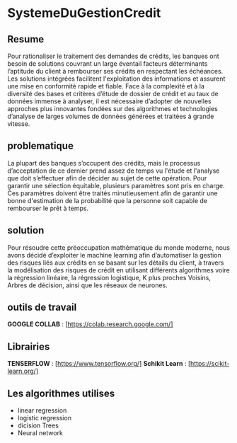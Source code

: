 # SystemeDuGestionCredit
## Resume
Pour rationaliser le traitement des demandes de crédits, les banques ont besoin de solutions couvrant un large éventail facteurs déterminants l’aptitude du client à rembourser ses crédits en respectant les échéances. Les solutions intégrées facilitent l'exploitation des informations et assurent une mise en conformité rapide et fiable. Face à la complexité et à la diversité des bases et critères d’étude de dossier de crédit et au taux de données immense à analyser, il est nécessaire d’adopter de nouvelles approches plus innovantes fondées sur des algorithmes et technologies d’analyse de larges volumes de données générées et traitées à grande vitesse.

## problematique
La plupart des banques s’occupent des crédits, mais le processus d’acceptation de
ce dernier prend assez de temps vu l'étude et l'analyse que doit s’effectuer afin de
décider au sujet de cette opération.
Pour garantir une sélection équitable, plusieurs paramètres sont pris en charge.
Ces paramètres doivent être traités minutieusement afin de garantir une bonne
d'estimation de la probabilité que la personne soit capable de rembourser le prêt à
temps.

## solution
Pour résoudre cette préoccupation mathématique du monde moderne, nous avons
décidé d’exploiter le machine learning afin d’automatiser la gestion des risques liés
aux crédits en se basant sur les détails du client, à travers la modélisation des
risques de crédit en utilisant différents algorithmes voire la régression linéaire, la
régression logistique, K plus proches Voisins, Arbres de décision, ainsi que les
réseaux de neurones.

## outils de travail
**GOOGLE COLLAB** : [https://colab.research.google.com/]

## Librairies
**TENSERFLOW** : [https://www.tensorflow.org/]
**Schikit Learn** : [https://scikit-learn.org/]

## Les algorithmes utilises
- linear regression
- logistic regression
- dicision Trees
- Neural network



